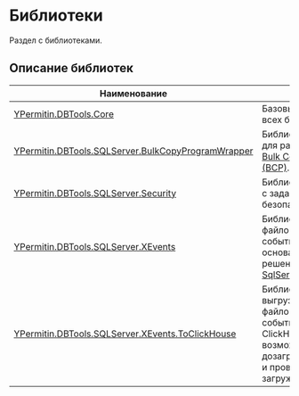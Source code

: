 # Библиотеки

Раздел с библиотеками.

## Описание библиотек

| Наименование                                                                                                       | Описание                                                                                                                                                                                |
|--------------------------------------------------------------------------------------------------------------------|-----------------------------------------------------------------------------------------------------------------------------------------------------------------------------------------|
| [YPermitin.DBTools.Core](YPermitin.DBTools.Core/README.md)                                                         | Базовые компоненты всех библиотек.                                                                                                                                                      |
| [YPermitin.DBTools.SQLServer.BulkCopyProgramWrapper](YPermitin.DBTools.SQLServer.BulkCopyProgramWrapper/README.md) | Библиотека-оболочка для работы с утилитой [Bulk Copy Program (BCP)](https://learn.microsoft.com/ru-ru/sql/tools/bcp-utility?view=sql-server-ver16).                                     |
| [YPermitin.DBTools.SQLServer.Security](YPermitin.DBTools.SQLServer.Security/README.md)                             | Библиотека для работы с задачами по безопасности.                                                                                                                                       |
| [YPermitin.DBTools.SQLServer.XEvents](YPermitin.DBTools.SQLServer.XEvents/README.md)                               | Библиотека для чтения файлов расширеных событий (*.xel), основанная на решении Microsoft - [SqlServer.XEvent.XELite](https://www.nuget.org/packages/Microsoft.SqlServer.XEvent.XELite). |
| [YPermitin.DBTools.SQLServer.XEvents.ToClickHouse](YPermitin.DBTools.SQLServer.XEvents.ToClickHouse/README.md)     | Библиотека для выгрузки данных из файлов расширенных событий (*.xel) в ClickHouse с возможностями дозагрузки изменений и проверки уже ранее загруженных событий.                        |